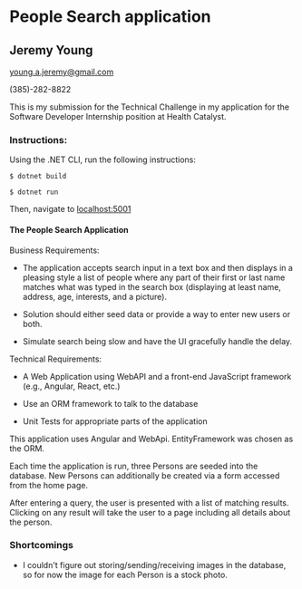# People Search application

## Jeremy Young

young.a.jeremy@gmail.com

(385)-282-8822

This is my submission for the Technical Challenge in my application for the
Software Developer Internship position at Health Catalyst.

### Instructions:

Using the .NET CLI, run the following instructions:

```$ dotnet build```

```$ dotnet run```

Then, navigate to [localhost:5001](https://localhost:5001/)

#### The People Search Application
Business Requirements:

* The application accepts search input in a text box and then displays in a pleasing style a list of people where any part of their first or last name matches what was typed in the search box (displaying at least name, address, age, interests, and a picture).   

* Solution should either seed data or provide a way to enter new users or both.  

* Simulate search being slow and have the UI gracefully handle the delay.

Technical Requirements:

* A Web Application using WebAPI and a front-end JavaScript framework (e.g., Angular, React, etc.)   

* Use an ORM framework to talk to the database  

* Unit Tests for appropriate parts of the application   

This application uses Angular and WebApi. EntityFramework was chosen as the ORM.

Each time the application is run, three Persons are seeded into the database. 
New Persons can additionally be created via a form accessed from the home page.

After entering a query, the user is presented with a list of matching results. 
Clicking on any result will take the user to a page including all details about the 
person.

### Shortcomings

* I couldn't figure out storing/sending/receiving images in the database, so for now the image for each Person is a stock photo.